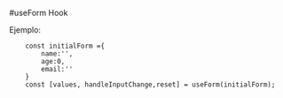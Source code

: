 #useForm Hook

Ejemplo: 

``` 
    const initialForm ={
        name:'',
        age:0,
        email:''
    }
    const [values, handleInputChange,reset] = useForm(initialForm);
```